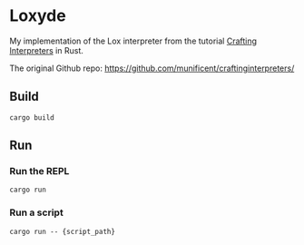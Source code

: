 # Loxyde
My implementation of the Lox interpreter from the tutorial [Crafting Interpreters](https://craftinginterpreters.com) in Rust.

The original Github repo: https://github.com/munificent/craftinginterpreters/

## Build
```console
cargo build
```

## Run
### Run the REPL
```console
cargo run
```
### Run a script
```console
cargo run -- {script_path}
```
